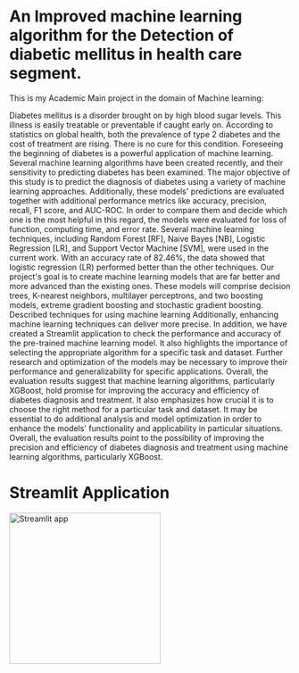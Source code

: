 # An Improved machine learning algorithm for the Detection of diabetic mellitus in health care segment. 

 This is my Academic Main project in the domain of Machine learning: 

Diabetes mellitus is a disorder brought on by high blood sugar levels. This illness is easily treatable or
preventable if caught early on. According to statistics on global health, both the prevalence of type 2
diabetes and the cost of treatment are rising. There is no cure for this condition. Foreseeing the beginning
of diabetes is a powerful application of machine learning. Several machine learning algorithms have been
created recently, and their sensitivity to predicting diabetes has been examined. The major objective of
this study is to predict the diagnosis of diabetes using a variety of machine learning approaches.
Additionally, these models' predictions are evaluated together with additional performance metrics like
accuracy, precision, recall, F1 score, and AUC-ROC. In order to compare them and decide which one is
the most helpful in this regard, the models were evaluated for loss of function, computing time, and error
rate. Several machine learning techniques, including Random Forest [RF], Naive Bayes [NB], Logistic
Regression [LR], and Support Vector Machine [SVM], were used in the current work. With an accuracy
rate of 82.46%, the data showed that logistic regression (LR) performed better than the other techniques.
Our project's goal is to create machine learning models that are far better and more advanced than the
existing ones. These models will comprise decision trees, K-nearest neighbors, multilayer perceptrons,
and two boosting models, extreme gradient boosting and stochastic gradient boosting. Described
techniques for using machine learning Additionally, enhancing machine learning techniques can deliver
more precise. In addition, we have created a Streamlit application to check the performance and accuracy
of the pre-trained machine learning model.
It also highlights the importance of selecting the appropriate algorithm for a specific task and dataset. Further
research and optimization of the models may be necessary to improve their performance and generalizability for
specific applications. Overall, the evaluation results suggest that machine learning algorithms, particularly
XGBoost, hold promise for improving the accuracy and efficiency of diabetes diagnosis and treatment. It also
emphasizes how crucial it is to choose the right method for a particular task and dataset. It may be essential to
do additional analysis and model optimization in order to enhance the models' functionality and applicability in
particular situations. Overall, the evaluation results point to the possibility of improving the precision and
efficiency of diabetes diagnosis and treatment using machine learning algorithms, particularly XGBoost.
 

# Streamlit Application
<img width="271" alt="Streamlit app" src="https://github.com/Sashisaravan/Main-proj-DiabetesPrediction/assets/72851217/980d3ed4-deeb-45e4-9923-3b9a788e4361">

 
